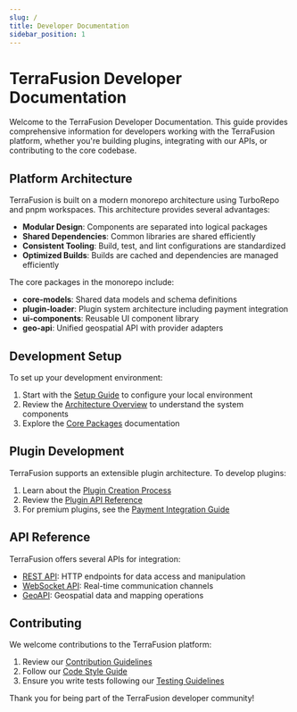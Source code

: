 ```yaml
---
slug: /
title: Developer Documentation
sidebar_position: 1
---
```


# TerraFusion Developer Documentation

Welcome to the TerraFusion Developer Documentation. This guide provides comprehensive information for developers working with the TerraFusion platform, whether you're building plugins, integrating with our APIs, or contributing to the core codebase.

## Platform Architecture

TerraFusion is built on a modern monorepo architecture using TurboRepo and pnpm workspaces. This architecture provides several advantages:

- **Modular Design**: Components are separated into logical packages
- **Shared Dependencies**: Common libraries are shared efficiently
- **Consistent Tooling**: Build, test, and lint configurations are standardized
- **Optimized Builds**: Builds are cached and dependencies are managed efficiently

The core packages in the monorepo include:

- **core-models**: Shared data models and schema definitions
- **plugin-loader**: Plugin system architecture including payment integration
- **ui-components**: Reusable UI component library
- **geo-api**: Unified geospatial API with provider adapters

## Development Setup

To set up your development environment:

1. Start with the [Setup Guide](./setup.md) to configure your local environment
2. Review the [Architecture Overview](./architecture.md) to understand the system components
3. Explore the [Core Packages](./core-packages/core-models.md) documentation

## Plugin Development

TerraFusion supports an extensible plugin architecture. To develop plugins:

1. Learn about the [Plugin Creation Process](./plugins/creating-plugins.md)
2. Review the [Plugin API Reference](./plugins/plugin-api.md)
3. For premium plugins, see the [Payment Integration Guide](./plugins/payment-integration.md)

## API Reference

TerraFusion offers several APIs for integration:

- [REST API](./api/rest-api.md): HTTP endpoints for data access and manipulation
- [WebSocket API](./api/websocket-api.md): Real-time communication channels
- [GeoAPI](./api/geo-api.md): Geospatial data and mapping operations

## Contributing

We welcome contributions to the TerraFusion platform:

1. Review our [Contribution Guidelines](./contributing/guidelines.md)
2. Follow our [Code Style Guide](./contributing/code-style.md)
3. Ensure you write tests following our [Testing Guidelines](./contributing/testing.md)

Thank you for being part of the TerraFusion developer community!
